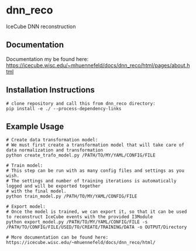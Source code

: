 # dnn_reco
IceCube DNN reconstruction

## Documentation
   Documentation my be found here: https://icecube.wisc.edu/~mhuennefeld/docs/dnn_reco/html/pages/about.html

## Installation Instructions
    # clone repository and call this from dnn_reco directory:
    pip install -e ./ --process-dependency-links

## Example Usage

    # Create data transformation model:
    # We must first create a transformation model that will take care of data normalization and transformation
    python create_trafo_model.py /PATH/TO/MY/YAML/CONFIG/FILE
    
    # Train model:
    # This step can be run with as many config files and settings as you wish.
    # The settings and number of training iterations is automatically logged and will be exported together
    # with the final model.
    python train_model.py /PATH/TO/MY/YAML/CONFIG/FILE
    
    # Export model:
    # Once the model is trained, we can export it, so that it can be used to reconstruct IceCube events with the provided I3Module
    python export_model.py /PATH/TO/MY/YAML/CONFIG/FILE -s /PATH/TO/CONFIG/FILE/USED/TO/CREATE/TRAINING/DATA -o OUTPUT/Directory

    # More documentation can be found here: https://icecube.wisc.edu/~mhuennefeld/docs/dnn_reco/html/
   

